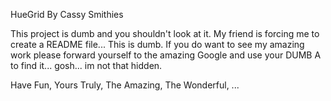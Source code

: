 HueGrid
By Cassy Smithies

This project is dumb and you shouldn't look at it. My friend is forcing me to create a README file... This is dumb. If you do want to see my amazing work please forward yourself to the amazing Google and use your DUMB A to find it... gosh... im not that hidden. 

Have Fun,
Yours Truly, 
The Amazing,
The Wonderful,
...
